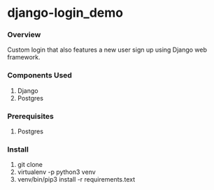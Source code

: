# django-login_demo
### Overview

Custom login that also features a new user sign up using Django web framework. 

### Components Used
1. Django
2. Postgres

### Prerequisites
1. Postgres

### Install
1. git clone <add repo link>
2. virtualenv -p python3 venv
3. venv/bin/pip3 install -r requirements.text <fix spelling>

